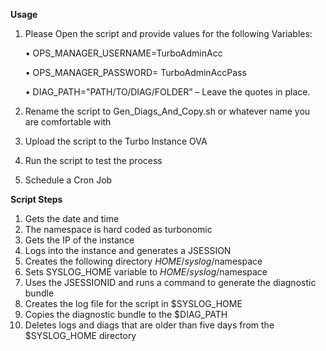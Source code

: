 **Usage**

1.	Please Open the script and provide values for the following Variables:

    •	OPS_MANAGER_USERNAME=TurboAdminAcc

    •	OPS_MANAGER_PASSWORD= TurboAdminAccPass

    •	DIAG_PATH="PATH/TO/DIAG/FOLDER” – Leave the quotes in place.

2.	Rename the script to Gen_Diags_And_Copy.sh or whatever name you are comfortable with
3.	Upload the script to the Turbo Instance OVA
4.	Run the script to test the process
5.	Schedule a Cron Job

**Script Steps**

1.	Gets the date and time
2.	The namespace is hard coded as turbonomic
3.	Gets the IP of the instance
4.	Logs into the instance and generates a JSESSION
5.	Creates the following directory $HOME/syslog/$namespace
6.	Sets SYSLOG_HOME variable to $HOME/syslog/$namespace
7.	Uses the JSESSIONID and runs a command to generate the diagnostic bundle
8.	Creates the log file for the script in $SYSLOG_HOME
9.	Copies the diagnostic bundle to the $DIAG_PATH
10.	Deletes logs and diags that are older than five days from the $SYSLOG_HOME directory

